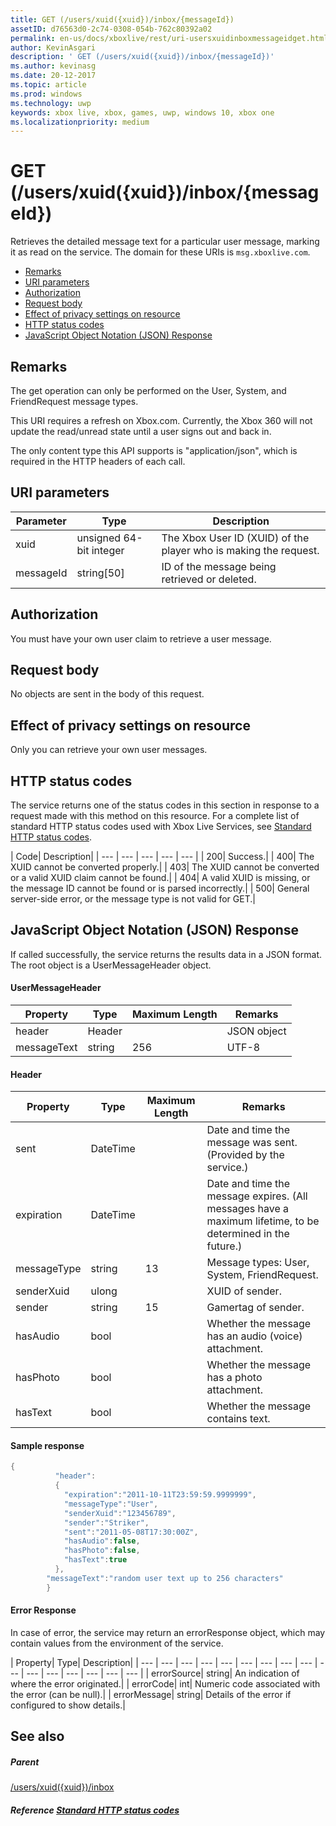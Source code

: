 ```yaml
---
title: GET (/users/xuid({xuid})/inbox/{messageId})
assetID: d76563d0-2c74-0308-054b-762c80392a02
permalink: en-us/docs/xboxlive/rest/uri-usersxuidinboxmessageidget.html
author: KevinAsgari
description: ' GET (/users/xuid({xuid})/inbox/{messageId})'
ms.author: kevinasg
ms.date: 20-12-2017
ms.topic: article
ms.prod: windows
ms.technology: uwp
keywords: xbox live, xbox, games, uwp, windows 10, xbox one
ms.localizationpriority: medium
---
```



# GET (/users/xuid({xuid})/inbox/{messageId})
Retrieves the detailed message text for a particular user message, marking it as read on the service.
The domain for these URIs is `msg.xboxlive.com`.

  * [Remarks](#ID4EV)
  * [URI parameters](#ID4EEB)
  * [Authorization](#ID4ERB)
  * [Request body](#ID4E3B)
  * [Effect of privacy settings on resource](#ID4EJC)
  * [HTTP status codes](#ID4EUC)
  * [JavaScript Object Notation (JSON) Response](#ID4EUE)

<a id="ID4EV"></a>


## Remarks

The get operation can only be performed on the User, System, and FriendRequest message types.

This URI requires a refresh on Xbox.com. Currently, the Xbox 360 will not update the read/unread state until a user signs out and back in.

The only content type this API supports is "application/json", which is required in the HTTP headers of each call.

<a id="ID4EEB"></a>


## URI parameters

| Parameter| Type| Description|
| --- | --- | --- |
| xuid | unsigned 64-bit integer | The Xbox User ID (XUID) of the player who is making the request. |
| messageId | string[50] | ID of the message being retrieved or deleted. |

<a id="ID4ERB"></a>


## Authorization

You must have your own user claim to retrieve a user message.

<a id="ID4E3B"></a>


## Request body

No objects are sent in the body of this request.

<a id="ID4EJC"></a>


## Effect of privacy settings on resource

Only you can retrieve your own user messages.

<a id="ID4EUC"></a>


## HTTP status codes

The service returns one of the status codes in this section in response to a request made with this method on this resource. For a complete list of standard HTTP status codes used with Xbox Live Services, see [Standard HTTP status codes](../../additional/httpstatuscodes.md).

| Code| Description|
| --- | --- | --- | --- | --- |
| 200| Success.|
| 400| The XUID cannot be converted properly.|
| 403| The XUID cannot be converted or a valid XUID claim cannot be found.|
| 404| A valid XUID is missing, or the message ID cannot be found or is parsed incorrectly.|
| 500| General server-side error, or the message type is not valid for GET.|

<a id="ID4EUE"></a>


## JavaScript Object Notation (JSON) Response

If called successfully, the service returns the results data in a JSON format. The root object is a UserMessageHeader object.

#### UserMessageHeader

| Property| Type| Maximum Length| Remarks|
| --- | --- | --- | --- |
| header| Header|  | JSON object|
| messageText| string| 256| UTF-8|

#### Header

| Property| Type| Maximum Length| Remarks|
| --- | --- | --- | --- |
| sent| DateTime|  | Date and time the message was sent. (Provided by the service.)|
| expiration| DateTime|  | Date and time the message expires. (All messages have a maximum lifetime, to be determined in the future.)|
| messageType| string| 13| Message types: User, System, FriendRequest.|
| senderXuid| ulong|  | XUID of sender.|
| sender| string| 15| Gamertag of sender.|
| hasAudio| bool|  | Whether the message has an audio (voice) attachment.|
| hasPhoto| bool|  | Whether the message has a photo attachment.|
| hasText| bool|  | Whether the message contains text.|

#### Sample response

```cpp
{
          "header":
          {
            "expiration":"2011-10-11T23:59:59.9999999",
            "messageType":"User",
            "senderXuid":"123456789",
            "sender":"Striker",
            "sent":"2011-05-08T17:30:00Z",
            "hasAudio":false,
            "hasPhoto":false,
            "hasText":true
          },
        "messageText":"random user text up to 256 characters"
        }

```

#### Error Response

In case of error, the service may return an errorResponse object, which may contain values from the environment of the service.

| Property| Type| Description|
| --- | --- | --- | --- | --- | --- | --- | --- | --- | --- | --- | --- | --- | --- | --- | --- |
| errorSource| string| An indication of where the error originated.|
| errorCode| int| Numeric code associated with the error (can be null).|
| errorMessage| string| Details of the error if configured to show details.|

<a id="ID4E3DAC"></a>


## See also

<a id="ID4E5DAC"></a>


##### Parent  

[/users/xuid({xuid})/inbox](uri-usersxuidinbox.md)


<a id="ID4EMEAC"></a>


##### Reference  [Standard HTTP status codes](../../additional/httpstatuscodes.md)
